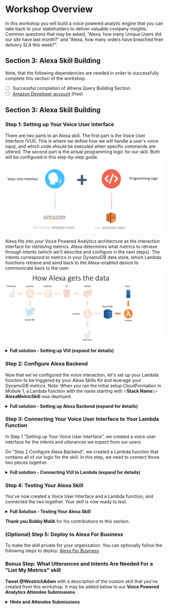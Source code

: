 # Workshop Overview
In this workshop you will build a voice powered analytic engine that you can take back to your stakeholders to deliver valuable company insights.   Common questions that may be asked, “Alexa, how many Unique Users did our site have last month?” and “Alexa, how many orders have breached their delivery SLA this week?”.

## Section 3: Alexa Skill Building

Note, that the following dependencies are needed in order to successfully complete this section of the workshop.

- [ ] Successful completion of Athena Query Building Section
- [ ] [Amazon Developer account](http://developer.amazon.com/) (free)

## Section 3: Alexa Skill Building
### Step 1: Setting up Your Voice User Interface
There are two parts to an Alexa skill. The first part is the Voice User Interface (VUI). This is where we define how we will handle a user's voice input, and which code should be executed when specific commands are uttered. The second part is the actual programming logic for our skill.   Both will be configured in this step-by-step guide.
![](./../media/images/Alexa_Arch.png)

Alexa fits into your Voice Powered Analytics architecture as the interaction interface for retrieving metrics.  Alexa determines what metrics to retrieve through intents (which we'll describe and configure in the next steps).  The intents correspond to metrics in your DynamoDB data store, which Lambda functions retrieve and send back to the Alexa-enabled device to communicate back to the user:
![](./../media/images/Alexa_Arch2.png)
<details>
<summary><strong>Full solution - Setting up VUI (expand for details)</strong></summary>

1.	Go to the [Amazon Developer Portal](http://developer.amazon.com/)
2.	Click the **Alexa button** on the left portion of the screen.

![](./../media/images/Alexa_Lab_v2_1.png)

3.	In the top-right corner of the screen, **click the Sign In button**. (If you don't already have an account, you will be able to create a new one for free.)
4.	Once you have signed in, on the Alexa page, **click the Alexa Skills Kit button**, which is what we'll use to create our custom skill.

![](./../media/images/Alexa_Lab_v2_2.png)

5.	Next **Click on Start a Skill Button**

![](./../media/images/Alexa_Lab_v2_3.png)

6.	Click on Create Skill button to start creating a custom skill.

![](./../media/images/Alexa_Lab_v2_4.png)

7.	Type in the **Skill name** *Voice Powered Analytics*, Select the **Custom** button and finally click the **Create Skill** button:

![](./../media/images/Alexa_Lab_v2_5.png)


8.	Select the option **Start From Scratch**,then select the **Choose** button in the top righthand corner:

![](./../media/images/Alexa_Lab_v2_6.png)


9.	Next, **Click on 1. Invocation Name >**

![](./../media/images/Alexa_Lab_v2_8.png)

10.	Ensure the skill innvocation name is entered (if not, type:) **voice powered analytics*** (all lower case)

![](./../media/images/Alexa_Lab_v2_9.png)

11.	**Click on + Add button** next to Intent.

![](./../media/images/Alexa_Lab_v2_10.png)

12.	**Type the custom intent name** *WhatsMyMetric* and **click Create Custom Intent button**

![](./../media/images/Alexa_Lab_v2_11.png)

13.	Next we're going Add utterances to our intent. This triggers an invoke of your intent through your user's voice. You'll want to add a few different variations based upon how users will interact with the different types of metrics available to query.
- **Type the *What’s my {metric}*** (ignore the popup box) and **Click + sign** to add the utterance.

![](./../media/images/Alexa_Lab_v2_12.png)

14.	Now we'll configure our Slots. Slots allow you to parameterize different variable attributes when invoking your intent. For this workshop, the slot will be our metric(s) that we've created with the Athena query. This is why we've put the {metric} slot name in our utterances.
- **Click on + Add** on the left menu, next to Slot.

![](./../media/images/Alexa_Lab_v2_13.png)

- **Type *available_metrics*** and **click Create custom slot type**

![](./../media/images/Alexa_Lab_v2_14.png)

- For the slot value, **enter the value of the metric** used from the *Athena_Poller* Lambda function's environment variable: metric (e.g. *reinvent twitter sentiment*. Then **click the + button**. Note: The DynamoDB item that is used as our key in the backend lambda function uses this value to query our metric's value.

**Note: Don't worry about adding ID (Optional) or Synonyms. They can be added later after you test.**

![](./../media/images/Alexa_Lab_v2_15.png)

15.	**Click on *WhatsMyMetric*** on the left menu under Intents. Then **select *available_metrics*** in the dropdown menu next to metric.

![](./../media/images/Alexa_Lab_v2_16.png)
16.	Now **click on Build Model**. This will save your model and build it.

![](./../media/images/Alexa_Lab_v2_17.png)

- You should see: ![](./../media/images/Alexa_Lab_v2_18.png)
- It may take a minute or two to build, if your interaction model builds successfully you'll see a successful build message added to the dialog: ![](./../media/images/Alexa_Lab_v2_19.png)

**Troubleshooting** If you get an error from your interaction model, check through this list:
   - Did you copy & paste the provided code into the appropriate boxes?
   - Did you accidentally add any characters to the Interaction Model or Sample Utterances?

In our next step of this guide (Configure Alexa Backend), we will be linking a Lambda function in the AWS developer console.
</details>

### Step 2: Configure Alexa Backend
Now that we've configured the voice interaction, let's set up your Lambda function to be triggered by your Alexa Skills Kit and leverage your DynamoDB metrics.
Note: When you ran the initial setup CloudFormation in Module 1, a Lambda function with the name starting with **::Stack Name::-AlexaMetricSkill** was deployed.
<details>
<summary><strong>Full solution - Setting up Alexa Backend (expand for details)</strong></summary>

1. Check your **AWS region** is Ireland (eu-west-1)), since the Lambda function needs to be in the same region that your previous resources created in Module 2 were created.

![](./../media/images/Alexa_Lab_9.png)

2. **Open the Lambda function, starting with ::Stack Name::-AlexaMetricSkill** that was deployed with the Setup CloudFormation.
  Then we'll **Configure your trigger**: Under Configuration, and in **Add Triggers** pane, **select Alexa Skills Kit** from the list. It will then add this trigger to your Lambda function.

  2a.  **Scroll down to Configure Triggers**, **click  Skill ID verification disable**.   Note: optionally you can use the Alexa SkillID to lock down the lambda function to your specific Alexa Skill; this is a best practice.  Next, click the **Add** button, then scroll to the top of the Lambda function and click **Save**

  ![](./../media/images/Alexa_Lab_10.gif)

3. **Copy your Lambda function's ARN value to a separate text editor** The *ARN value* is in the top right corner.  We'll use this in the next section of the guide.

  ![](./../media/images/Alexa_Lab_11.png)

  4. Next, **click the Configuration Tab**, then click on the Lambda function icon and name button **.starting with ::Stack Name::-AlexaMetricSkill**  to go back to your code.
  
   ![](./../media/images/Alexa_Lab_10a.png)
   
  5.  Scroll down beneath the code and navigate to **Environment Variables**.
  6. **Validate/or change the environment variables**:
    - **intent_name** matches what's configured for your *intent* in the Alexa Skill's Interaction Configuration
    - **slot_name** matches what's configured for your *slot name* in the Alexa Skill's Interaction Configuration
    - (Optional) You can modify the greeting and exit message for your Alexa skill by changing the value of two environment variables: **greeting_msg** and **exit_msg**
  <details>
<summary>Example</summary>

  greeting_msg *Welcome to the Voice Powered Analytics.  Please tell me what metrics you'd like to hear. To hear available metrics, ask Alexa tell me my metrics*
  and
  exit_msg *Thank you for trying the Voice Powered Analytics.  Have a nice day!*
</details>
-  There's also an environment variable called: metrics_table with the value VPA_Metrics_Table.  This references the DynamoDB table that the Alexa skill will be querying for your metric
<details><summary>Hint</summary>

  ![](./../media/images/Alexa_Lab_11b.png)
</details>


  7. **Bonus (Time permitting)**: can you add a skill to the Lambda function which enables users to "List My Metrics"
</details>

### Step 3: Connecting Your Voice User Interface to Your Lambda Function

In Step 1 "Setting up Your Voice User Interface", we created a voice user interface for the intents and utterances we expect from our users.

On "Step 2 Configure Alexa Backend", we created a Lambda function that contains all of our logic for the skill.
In this step, we need to connect those two pieces together.
<details>
<summary><strong>Full solution - Connecting VUI to Lambda (expand for details)</strong></summary>

1.	**Go back to the [Amazon Developer Portal](http://developer.amazon.com/)** and **select your skill (*Voice Powered Analytics*)** from the list. You may still have a browser tab open if you started at the beginning of this tutorial.
2.	**Click on Endpoint** on the left menu. Then **Select the AWS Lambda ARN**.

![](./../media/images/Alexa_Lab_v2_23.png)

3.	**Paste the ARN** you copied in number 3 of Step 2 to Default Region.

![](./../media/images/Alexa_Lab_v2_24.png)

4.	Click **Save Endpoints**

![](./../media/images/Alexa_Lab_v2_25.png)

Note: For this skill, we won't be using Account Linking, but you can learn more about [Linking an Alexa User with a User in Your System](https://developer.amazon.com/docs/custom-skills/link-an-alexa-user-with-a-user-in-your-system.html)

5.	Congratulations: You are all set to test your skill.
</details>

### Step 4: Testing Your Alexa Skill
You've now created a Voice User Interface and a Lambda function, and connected the two together. Your skill is now ready to test.
<details>
<summary><strong>Full Solution - Testing Your Alexa Skill</strong></summary>

1.	In the [Amazon Developer Portal](http://developer.amazon.com/), **select your skill (e.g. *Voice Powered Analytics*)** from the list. You may still have a browser tab open if you started at the beginning of this tutorial.
2.	**Click on "Test"** tab on the top.

![](./../media/images/Alexa_Lab_v2_26.png)

3.	Enable testing for the skill by clicking slider button

![](./../media/images/Alexa_Lab_v2_27.png)

4.	Once enabled, type *“ask Voice Powered Analytics”* and **click the Mic button**

![](./../media/images/Alexa_Lab_v2_28.png)

Note: You should see the results on the right window

![](./../media/images/Alexa_Lab_v2_29.png)

5.	You can have an entire conversation with your skill with the Service Simulator. Try the following commands:
- *"what is my reinvent twitter sentiment"*
<details>
<summary><strong>Service Simulator Tips</strong></summary>

 - Click the **Listen** button in the bottom right corner to hear Alexa read the response.
 - You can have an entire conversation with your skill with the Service Simulator. Try the following commands:
 - "ask Voice Powered Analytics" then "what is my reinvent twitter sentiment"
</details>
![](./media/images/Alexa_Lab_v2_30.png)

6.  (Optional) Other testing methods to consider:
- [Echosim.io](https://echosim.io/) - a browser-based Alexa skill testing tool that makes it easy to test your skills without carrying a physical device everywhere you go.
- [Unit Testing with Alexa](https://github.com/alexa/skill-sample-nodejs-city-guide/blob/master/unit-testing.md) - a modern approach to unit testing your Alexa skills with [Postman](http://getpostman.com/) and [Amazon API Gateway](http://aws.amazon.com/apigateway).

Note: If your sample skill is working properly, you can now customize your skill.

 #### Troubleshooting
 - If you receive a response that reads: *"The remote endpoint could not be called, or the response it returned was invalid,"* this is an indication that something is broken. Copy the JSON from the Alexa skill and insert it as a test event to our Lambda function **VoiceAlexaSkillFull-AlexaMetricSkill-1**.  You can then see the specific output from the Lambda function as to why it is not executing successfully.
 - It is most likely due to either the Alexa Skills Kit: **slot name** or **intent name** does not match the Lambda environment variables.
- Also make sure that the DynamoDB has an entry with a value for your metric.

</details> 

  
**Thank you Bobby Malik** for his contributions to this section.

### (Optional) Step 5: Deploy to Alexa For Business
To make the skill private for your organization.  You can optionally follow the following steps to deploy: [Alexa For Business](https://github.com/awslabs/voice-powered-analytics/blob/master/README-A4B.md)

### Bonus Step: What Utterances and Intents Are Needed For a "List My Metrics" skill
**Tweet @WestrichAdam** with a description of the custom skill that you've created from this workshop. It may be added below to our **Voice Powered Analytics Attendee Submissions**

<details>
<summary><strong>Hints and Attendee Submissions</strong></summary>
   Intent: ListMetrics
   Utterance(s):
   - ListMetrics List My Metrics
   - ListMetrics What are my metrics
</details>

